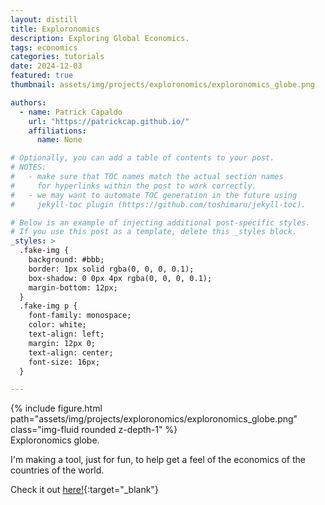 ```yaml
---
layout: distill
title: Exploronomics
description: Exploring Global Economics.
tags: economics
categories: tutorials
date: 2024-12-03
featured: true
thumbnail: assets/img/projects/exploronomics/exploronomics_globe.png

authors:
  - name: Patrick Capaldo
    url: "https://patrickcap.github.io/"
    affiliations:
      name: None

# Optionally, you can add a table of contents to your post.
# NOTES:
#   - make sure that TOC names match the actual section names
#     for hyperlinks within the post to work correctly.
#   - we may want to automate TOC generation in the future using
#     jekyll-toc plugin (https://github.com/toshimaru/jekyll-toc).

# Below is an example of injecting additional post-specific styles.
# If you use this post as a template, delete this _styles block.
_styles: >
  .fake-img {
    background: #bbb;
    border: 1px solid rgba(0, 0, 0, 0.1);
    box-shadow: 0 0px 4px rgba(0, 0, 0, 0.1);
    margin-bottom: 12px;
  }
  .fake-img p {
    font-family: monospace;
    color: white;
    text-align: left;
    margin: 12px 0;
    text-align: center;
    font-size: 16px;
  }

---
```



<div class="row mt-3">
    <div class="col-sm mt-3 mt-md-0">
        {% include figure.html path="assets/img/projects/exploronomics/exploronomics_globe.png" class="img-fluid rounded z-depth-1" %}
    </div>
</div>
<div class="caption">
    Exploronomics globe.
</div>

I'm making a tool, just for fun, to help get a feel of the economics of the countries of the world.

Check it out [here!](https://patrickcap.github.io/exploronomics/){:target="_blank"}
